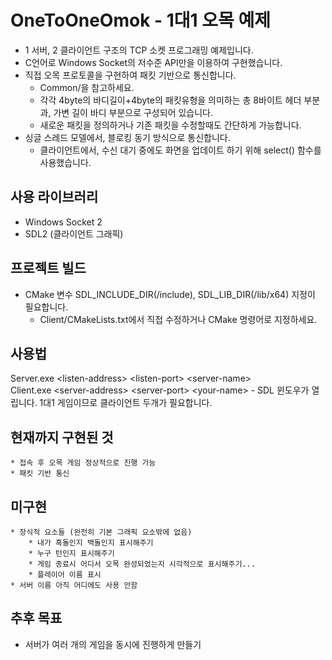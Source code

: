 # OneToOneOmok - 1대1 오목 예제
* 1 서버, 2 클라이언트 구조의 TCP 소켓 프로그래밍 예제입니다.
* C언어로 Windows Socket의 저수준 API만을 이용하여 구현했습니다.
* 직접 오목 프로토콜을 구현하여 패킷 기반으로 통신합니다.
  * Common/을 참고하세요.
  * 각각 4byte의 바디길이+4byte의 패킷유형을 의미하는 총 8바이트 헤더 부분과, 가변 길이 바디 부분으로 구성되어 있습니다.
  * 새로운 패킷을 정의하거나 기존 패킷을 수정할때도 간단하게 가능합니다.
* 싱글 스레드 모델에서, 블로킹 동기 방식으로 통신합니다.
  * 클라이언트에서, 수신 대기 중에도 화면을 업데이트 하기 위해 select() 함수를 사용했습니다.
  
## 사용 라이브러리
* Windows Socket 2
* SDL2 (클라이언트 그래픽)

## 프로젝트 빌드
* CMake 변수 SDL_INCLUDE_DIR(/include), SDL_LIB_DIR(/lib/x64) 지정이 필요합니다.
  * Client/CMakeLists.txt에서 직접 수정하거나 CMake 명령어로 지정하세요.

## 사용법
Server.exe \<listen-address> \<listen-port> \<server-name>\
Client.exe \<server-address> \<server-port> \<your-name> - SDL 윈도우가 열립니다. 1대1 게임이므로 클라이언트 두개가 필요합니다.

## 현재까지 구현된 것
    * 접속 후 오목 게임 정상적으로 진행 가능
    * 패킷 기반 통신

## 미구현
    * 장식적 요소들 (완전히 기본 그래픽 요소밖에 없음)
        * 내가 흑돌인지 백돌인지 표시해주기
        * 누구 턴인지 표시해주기
        * 게임 종료시 어디서 오목 완성되었는지 시각적으로 표시해주기...
        * 플레이어 이름 표시
    * 서버 이름 아직 어디에도 사용 안함

## 추후 목표
  * 서버가 여러 개의 게임을 동시에 진행하게 만들기
